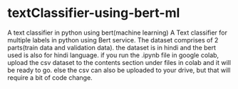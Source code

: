# textClassifier-using-bert-ml
A text classifier in python using bert(machine learning)
A Text classifier for multiple labels in python using Bert service.
The dataset comprises of 2 parts(train data and validation data).
the dataset is in hindi and the bert used is also for hindi language. 
if you run the .ipynb file in google colab, upload the csv dataset to the contents section under files in colab and it will be ready to go. 
else the csv can also be uploaded to your drive, but that will require a bit of code change.
